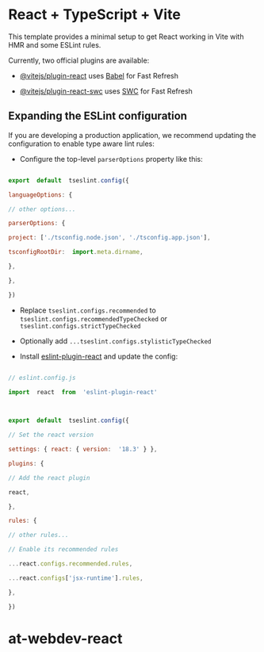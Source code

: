 
# React + TypeScript + Vite

  

This template provides a minimal setup to get React working in Vite with HMR and some ESLint rules.

  

Currently, two official plugins are available:

  

- [@vitejs/plugin-react](https://github.com/vitejs/vite-plugin-react/blob/main/packages/plugin-react/README.md) uses [Babel](https://babeljs.io/) for Fast Refresh

- [@vitejs/plugin-react-swc](https://github.com/vitejs/vite-plugin-react-swc) uses [SWC](https://swc.rs/) for Fast Refresh

  

## Expanding the ESLint configuration

  

If you are developing a production application, we recommend updating the configuration to enable type aware lint rules:

  

- Configure the top-level `parserOptions` property like this:

  

```js

export  default  tseslint.config({

languageOptions: {

// other options...

parserOptions: {

project: ['./tsconfig.node.json', './tsconfig.app.json'],

tsconfigRootDir:  import.meta.dirname,

},

},

})

```

  

- Replace `tseslint.configs.recommended` to `tseslint.configs.recommendedTypeChecked` or `tseslint.configs.strictTypeChecked`

- Optionally add `...tseslint.configs.stylisticTypeChecked`

- Install [eslint-plugin-react](https://github.com/jsx-eslint/eslint-plugin-react) and update the config:

  

```js

// eslint.config.js

import  react  from  'eslint-plugin-react'

  

export  default  tseslint.config({

// Set the react version

settings: { react: { version:  '18.3' } },

plugins: {

// Add the react plugin

react,

},

rules: {

// other rules...

// Enable its recommended rules

...react.configs.recommended.rules,

...react.configs['jsx-runtime'].rules,

},

})

```


# at-webdev-react
